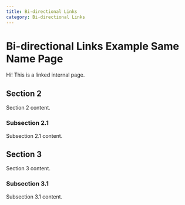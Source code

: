 ```yaml
---
title: Bi-directional Links
category: Bi-directional Links
---
```


# Bi-directional Links Example Same Name Page

Hi! This is a linked internal page.

## Section 2

Section 2 content.

### Subsection 2.1

Subsection 2.1 content.

## Section 3

Section 3 content.

### Subsection 3.1

Subsection 3.1 content.
